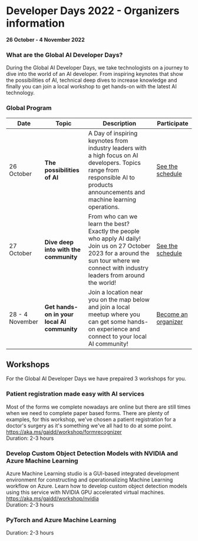 # Developer Days 2022 - Organizers information

**26 October - 4 November 2022**


### What are the Global AI Developer Days?
During the Global AI Developer Days, we take technologists on a journey to dive into the world of an AI developer. From inspiring keynotes that show the possibilities of AI, technical deep dives to increase knowledge and finally you can join a local workshop to get hands-on with the latest AI technology.


### Global Program

| Date | Topic | Description | Participate 
| --- | --- | --- | --- | 
| 26 October | **The possibilities of AI** | A Day of inspiring keynotes from industry leaders with a high focus on AI developers. Topics range from responsible AI to products announcements and machine learning operations. | [See the schedule](https://devdays.globalai.community/) |
| 27 October | **Dive deep into with the community** | From who can we learn the best? Exactly the people who apply AI daily! Join us on 27 October 2023 for a around the sun tour where we connect with industry leaders from around the world! | [See the schedule](https://devdays.globalai.community/) |
| 28 - 4 November | **Get hands-on in your local AI community** | Join a location near you on the map below and join a local meetup where you can get some hands-on experience and connect to your local AI community! | [Become an organizer](https://globalai.community/developer-days/organizers/) |


## Workshops
For the Global AI Developer Days we have prepaired 3 workshops for you.

### Patient registration made easy with AI services
Most of the forms we complete nowadays are online but there are still times when we need to complete paper based forms. There are plenty of examples, for this workshop, we've chosen a patient registration for a doctor's surgery as it's something we've all had to do at some point.
https://aka.ms/gaidd/workshop/formrecognizer   
Duration: 2-3 hours     

### Develop Custom Object Detection Models with NVIDIA and Azure Machine Learning
Azure Machine Learning studio is a GUI-based integrated development environment for constructing and operationalizing Machine Learning workflow on Azure. Learn how to develop custom object detection models using this service with NVIDIA GPU accelerated virtual machines.   
https://aka.ms/gaidd/workshop/nvidia   
Duration: 2-3 hours  

### PyTorch and Azure Machine Learning
Duration: 2-3 hours



